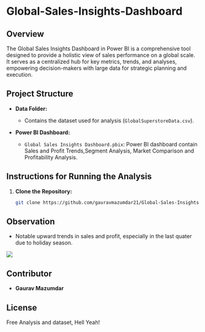 # Global-Sales-Insights-Dashboard

## Overview

The Global Sales Insights Dashboard in Power BI is a comprehensive tool designed to provide a holistic view of sales performance on a global scale. It serves as a centralized hub for key metrics, trends, and analyses, empowering decision-makers with large data for strategic planning and execution.

## Project Structure

- **Data Folder:**
  - Contains the dataset used for analysis (`GlobalSuperstoreData.csv`).
  
- **Power BI Dashboard:**
  - `Global Sales Insights Dashboard.pbix`: Power BI dashboard contain Sales and Profit Trends,Segment Analysis, Market Comparison and Profitability Analysis.

## Instructions for Running the Analysis

1. **Clone the Repository:**
   ```bash
   git clone https://github.com/gauravmazumdar21/Global-Sales-Insights-Dashboard.git
   
## Observation
- Notable upward trends in sales and profit, especially in the last quater due to holiday season.

![](Global%20Sales%20Insights%20Dashboard_page-0001.jpg)


## Contributor
- **Gaurav Mazumdar**

## License
Free Analysis and dataset, Hell Yeah!

